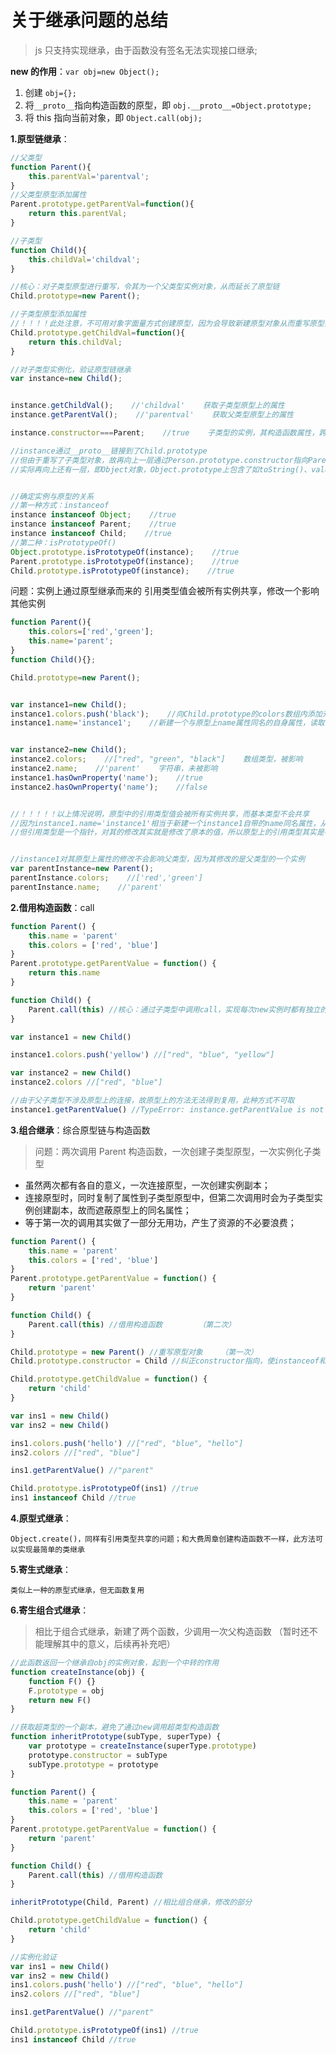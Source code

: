# 关于继承问题的总结

> js 只支持实现继承，由于函数没有签名无法实现接口继承;

**new 的作用**：`var obj=new Object();`

1. 创建 `obj={};`
2. 将`__proto__`指向构造函数的原型，即 `obj.__proto__=Object.prototype;`
3. 将 this 指向当前对象，即 `Object.call(obj);`

**1.原型链继承**：

```javascript
//父类型
function Parent(){
    this.parentVal='parentval';
}
//父类型原型添加属性
Parent.prototype.getParentVal=function(){
    return this.parentVal;
}

//子类型
function Child(){
    this.childVal='childval';
}

//核心：对子类型原型进行重写，令其为一个父类型实例对象，从而延长了原型链
Child.prototype=new Parent();

//子类型原型添加属性
//！！！！此处注意，不可用对象字面量方式创建原型，因为会导致新建原型对象从而重写原型链，上一行操作失效
Child.prototype.getChildVal=function(){
    return this.childVal;
}

//对子类型实例化，验证原型链继承
var instance=new Child();


instance.getChildVal();    //'childval'    获取子类型原型上的属性
instance.getParentVal();    //'parentval'    获取父类型原型上的属性

instance.constructor===Parent;    //true    子类型的实例，其构造函数属性，跨越了两层指向父类型

//instance通过__proto__链接到了Child.prototype
//但由于重写了子类型对象，故再向上一层通过Person.prototype.constructor指向Parent类型
//实际再向上还有一层，即Object对象，Object.prototype上包含了如toString()、valueOf()等属性


//确定实例与原型的关系
//第一种方式：instanceof
instance instanceof Object;    //true
instance instanceof Parent;    //true
instance instanceof Child;    //true
//第二种：isPrototypeOf()
Object.prototype.isPrototypeOf(instance);    //true
Parent.prototype.isPrototypeOf(instance);    //true
Child.prototype.isPrototypeOf(instance);    //true
```

问题：实例上通过原型继承而来的 引用类型值会被所有实例共享，修改一个影响其他实例

```javascript
function Parent(){
    this.colors=['red','green'];
    this.name='parent';
}
function Child(){};

Child.prototype=new Parent();


var instance1=new Child();
instance1.colors.push('black');    //向Child.prototype的colors数组内添加元素
instance1.name='instance1';    //新建一个与原型上name属性同名的自身属性，读取时屏蔽原型属性


var instance2=new Child();
instance2.colors;    //["red", "green", "black"]    数组类型，被影响
instance2.name;    //'parent'    字符串，未被影响
instance1.hasOwnProperty('name');    //true
instance2.hasOwnProperty('name');    //false


//！！！！！以上情况说明，原型中的引用类型值会被所有实例共享，而基本类型不会共享
//因为instance1.name='instance1'相当于新建一个instance1自带的name同名属性，从而屏蔽了原型上的name，故其实没修改原型
//但引用类型是一个指针，对其的修改其实就是修改了原本的值，所以原型上的引用类型其实是被共享了的


//instance1对其原型上属性的修改不会影响父类型，因为其修改的是父类型的一个实例
var parentInstance=new Parent();
parentInstance.colors;    //['red','green']
parentInstance.name;    //'parent'
```

**2.借用构造函数**：call

```javascript
function Parent() {
    this.name = 'parent'
    this.colors = ['red', 'blue']
}
Parent.prototype.getParentValue = function() {
    return this.name
}

function Child() {
    Parent.call(this) //核心：通过子类型中调用call，实现每次new实例时都有独立的副本，实例间不互相影响
}

var instance1 = new Child()

instance1.colors.push('yellow') //["red", "blue", "yellow"]

var instance2 = new Child()
instance2.colors //["red", "blue"]

//由于父子类型不涉及原型上的连接，故原型上的方法无法得到复用，此种方式不可取
instance1.getParentValue() //TypeError: instance.getParentValue is not a function
```

**3.组合继承**：综合原型链与构造函数

> 问题：两次调用 Parent 构造函数，一次创建子类型原型，一次实例化子类型

-   虽然两次都有各自的意义，一次连接原型，一次创建实例副本；
-   连接原型时，同时复制了属性到子类型原型中，但第二次调用时会为子类型实例创建副本，故而遮蔽原型上的同名属性；
-   等于第一次的调用其实做了一部分无用功，产生了资源的不必要浪费；

```javascript
function Parent() {
    this.name = 'parent'
    this.colors = ['red', 'blue']
}
Parent.prototype.getParentValue = function() {
    return 'parent'
}

function Child() {
    Parent.call(this) //借用构造函数        （第二次）
}

Child.prototype = new Parent() //重写原型对象    （第一次）
Child.prototype.constructor = Child //纠正constructor指向，使instanceof和isPrototyeOf可以进行类型判定

Child.prototype.getChildValue = function() {
    return 'child'
}

var ins1 = new Child()
var ins2 = new Child()

ins1.colors.push('hello') //["red", "blue", "hello"]
ins2.colors //["red", "blue"]

ins1.getParentValue() //"parent"

Child.prototype.isPrototypeOf(ins1) //true
ins1 instanceof Child //true
```

**4.原型式继承**：

    Object.create()，同样有引用类型共享的问题；和大费周章创建构造函数不一样，此方法可以实现最简单的类继承

**5.寄生式继承**：

    类似上一种的原型式继承，但无函数复用

**6.寄生组合式继承**：

> 相比于组合式继承，新建了两个函数，少调用一次父构造函数
> （暂时还不能理解其中的意义，后续再补充吧）

```javascript
//此函数返回一个继承自obj的实例对象，起到一个中转的作用
function createInstance(obj) {
    function F() {}
    F.prototype = obj
    return new F()
}

//获取超类型的一个副本，避免了通过new调用超类型构造函数
function inheritPrototype(subType, superType) {
    var prototype = createInstance(superType.prototype)
    prototype.constructor = subType
    subType.prototype = prototype
}

function Parent() {
    this.name = 'parent'
    this.colors = ['red', 'blue']
}
Parent.prototype.getParentValue = function() {
    return 'parent'
}

function Child() {
    Parent.call(this) //借用构造函数
}

inheritPrototype(Child, Parent) //相比组合继承，修改的部分

Child.prototype.getChildValue = function() {
    return 'child'
}

//实例化验证
var ins1 = new Child()
var ins2 = new Child()
ins1.colors.push('hello') //["red", "blue", "hello"]
ins2.colors //["red", "blue"]

ins1.getParentValue() //"parent"

Child.prototype.isPrototypeOf(ins1) //true
ins1 instanceof Child //true
```
